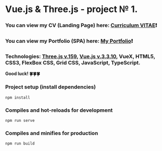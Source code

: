 # Vue.js & Three.js - project № 1. #
### You can view my CV (Landing Page) here: [Curriculum VITAE](https://zorger27.github.io)❗️ ###
### You can view my Portfolio (SPA) here: [My Portfolio](https://Zorin.Expert)❗️ ###
### Technologies: [Three.js v.159](https://github.com/mrdoob/three.js/releases), [Vue.js v.3.3.10](https://v3.ru.vuejs.org), VueX, HTML5, CSS3, FlexBox CSS, Grid CSS, JavaScript, TypeScript. ###

__Good luck! 🍀🍀🍀__
### Project setup (install dependencies)
```
npm install
```

### Compiles and hot-reloads for development
```
npm run serve
```

### Compiles and minifies for production
```
npm run build
```
